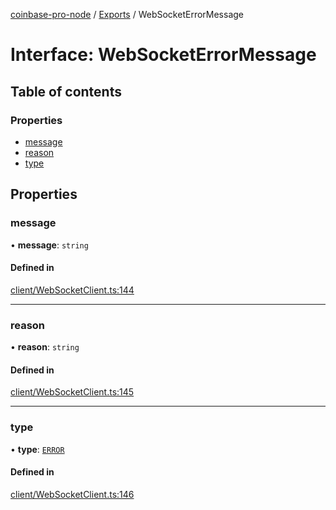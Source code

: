 [coinbase-pro-node](../README.md) / [Exports](../modules.md) / WebSocketErrorMessage

# Interface: WebSocketErrorMessage

## Table of contents

### Properties

- [message](WebSocketErrorMessage.md#message)
- [reason](WebSocketErrorMessage.md#reason)
- [type](WebSocketErrorMessage.md#type)

## Properties

### message

• **message**: `string`

#### Defined in

[client/WebSocketClient.ts:144](https://github.com/bennycode/coinbase-pro-node/blob/7372d05/src/client/WebSocketClient.ts#L144)

---

### reason

• **reason**: `string`

#### Defined in

[client/WebSocketClient.ts:145](https://github.com/bennycode/coinbase-pro-node/blob/7372d05/src/client/WebSocketClient.ts#L145)

---

### type

• **type**: [`ERROR`](../enums/WebSocketResponseType.md#error)

#### Defined in

[client/WebSocketClient.ts:146](https://github.com/bennycode/coinbase-pro-node/blob/7372d05/src/client/WebSocketClient.ts#L146)
